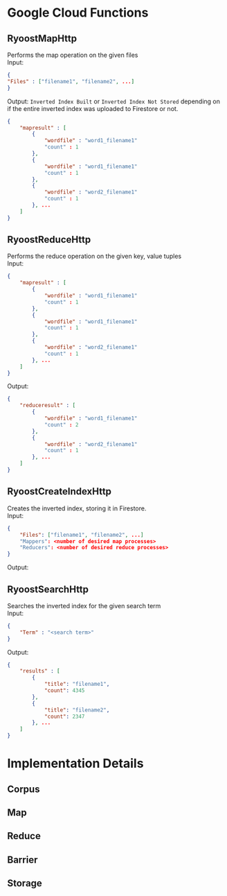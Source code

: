 # Google Cloud Functions
## RyoostMapHttp
Performs the map operation on the given files  
Input:  
```json
{
"Files" : ["filename1", "filename2", ...]
}
```
Output: `Inverted Index Built` or `Inverted Index Not Stored` depending on if the entire inverted index was uploaded to Firestore or not.
```json
{
    "mapresult" : [
        {
            "wordfile" : "word1_filename1"
            "count" : 1
        },
        {
            "wordfile" : "word1_filename1"
            "count" : 1
        },
        {
            "wordfile" : "word2_filename1"
            "count" : 1
        }, ...
    ]
}
```
## RyoostReduceHttp
Performs the reduce operation on the given key, value tuples  
Input:  
```json
{
    "mapresult" : [
        {
            "wordfile" : "word1_filename1"
            "count" : 1
        },
        {
            "wordfile" : "word1_filename1"
            "count" : 1
        },
        {
            "wordfile" : "word2_filename1"
            "count" : 1
        }, ...
    ]
}
```
Output:  
```json
{
    "reduceresult" : [
        {
            "wordfile" : "word1_filename1"
            "count" : 2
        },
        {
            "wordfile" : "word2_filename1"
            "count" : 1
        }, ...
    ]
}
```
## RyoostCreateIndexHttp
Creates the inverted index, storing it in Firestore.  
Input:  
```json
{
    "Files": ["filename1", "filename2", ...]
    "Mappers": <number of desired map processes>
    "Reducers": <number of desired reduce processes>
}
```
Output:  

## RyoostSearchHttp
Searches the inverted index for the given search term  
Input:  
```json
{
    "Term" : "<search term>"
}
```
Output:  
```json
{
    "results" : [
        {
            "title": "filename1",
            "count": 4345
        },
        {
            "title": "filename2",
            "count": 2347
        }, ...
    ]
}
```
# Implementation Details
## Corpus
## Map
## Reduce
## Barrier
## Storage